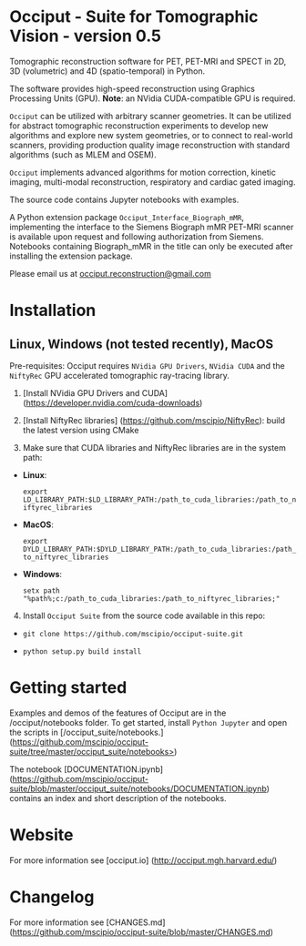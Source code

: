 
Occiput - Suite for Tomographic Vision - version 0.5
===============================================================================

Tomographic reconstruction software for PET, PET-MRI and SPECT in 2D, 3D (volumetric) and 4D (spatio-temporal) in Python.

The software provides high-speed reconstruction using Graphics Processing Units (GPU). **Note**: an NVidia CUDA-compatible GPU is required.

``Occiput`` can be utilized with arbitrary scanner geometries. It can be utilized for abstract tomographic reconstruction experiments to develop new algorithms and explore new system geometries, or to connect to real-world scanners, providing production quality image reconstruction with standard algorithms (such as MLEM and OSEM).

``Occiput`` implements advanced algorithms for motion correction, kinetic imaging, multi-modal reconstruction, respiratory and cardiac gated imaging.

The source code contains Jupyter notebooks with examples.

A Python extension package ``Occiput_Interface_Biograph_mMR``, implementing the interface to the Siemens Biograph mMR PET-MRI scanner is available upon request and following authorization from Siemens. Notebooks containing Biograph_mMR in the title can only be executed after installing the extension package.

Please email us at occiput.reconstruction@gmail.com


Installation
============

Linux, Windows (not tested recently), MacOS
-------------------------------------------

Pre-requisites: Occiput requires ``NVidia GPU Drivers``, ``NVidia CUDA`` and the ``NiftyRec`` GPU accelerated tomographic ray-tracing library.

1. [Install NVidia GPU Drivers and CUDA] (https://developer.nvidia.com/cuda-downloads)

2. [Install NiftyRec libraries] (https://github.com/mscipio/NiftyRec): build the latest version using CMake

3. Make sure that CUDA libraries and NiftyRec libraries are in the system path:

 - **Linux**:

    `export LD_LIBRARY_PATH:$LD_LIBRARY_PATH:/path_to_cuda_libraries:/path_to_niftyrec_libraries`

 - **MacOS**:

    `export DYLD_LIBRARY_PATH:$DYLD_LIBRARY_PATH:/path_to_cuda_libraries:/path_to_niftyrec_libraries`

 - **Windows**:

    `setx path "%path%;c:/path_to_cuda_libraries:/path_to_niftyrec_libraries;"`

4. Install ``Occiput Suite`` from the source code available in this repo:

 -    `git clone https://github.com/mscipio/occiput-suite.git`

 -    `python setup.py build install`


Getting started
===============
Examples and demos of the features of Occiput are in the /occiput/notebooks folder.
To get started, install ``Python Jupyter`` and open the scripts in
[/occiput_suite/notebooks.] (https://github.com/mscipio/occiput-suite/tree/master/occiput_suite/notebooks>)

The notebook [DOCUMENTATION.ipynb] (https://github.com/mscipio/occiput-suite/blob/master/occiput_suite/notebooks/DOCUMENTATION.ipynb) contains an index and short description of the notebooks.


Website
=======
For more information see [occiput.io] (http://occiput.mgh.harvard.edu/)


Changelog
=========
For more information see [CHANGES.md] (https://github.com/mscipio/occiput-suite/blob/master/CHANGES.md)

